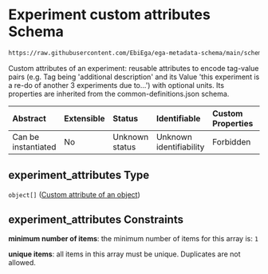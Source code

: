 # Experiment custom attributes Schema

```txt
https://raw.githubusercontent.com/EbiEga/ega-metadata-schema/main/schemas/EGA.experiment.json#/properties/experiment_attributes
```

Custom attributes of an experiment: reusable attributes to encode tag-value pairs (e.g. Tag being 'additional description' and its Value 'this experiment is a re-do of another 3 experiments due to...') with optional units. Its properties are inherited from the common-definitions.json schema.

| Abstract            | Extensible | Status         | Identifiable            | Custom Properties | Additional Properties | Access Restrictions | Defined In                                                                           |
| :------------------ | :--------- | :------------- | :---------------------- | :---------------- | :-------------------- | :------------------ | :----------------------------------------------------------------------------------- |
| Can be instantiated | No         | Unknown status | Unknown identifiability | Forbidden         | Forbidden             | none                | [EGA.experiment.json\*](../../../schemas/EGA.experiment.json "open original schema") |

## experiment\_attributes Type

`object[]` ([Custom attribute of an object](ega-12-definitions-custom-attribute-of-an-object.md))

## experiment\_attributes Constraints

**minimum number of items**: the minimum number of items for this array is: `1`

**unique items**: all items in this array must be unique. Duplicates are not allowed.

